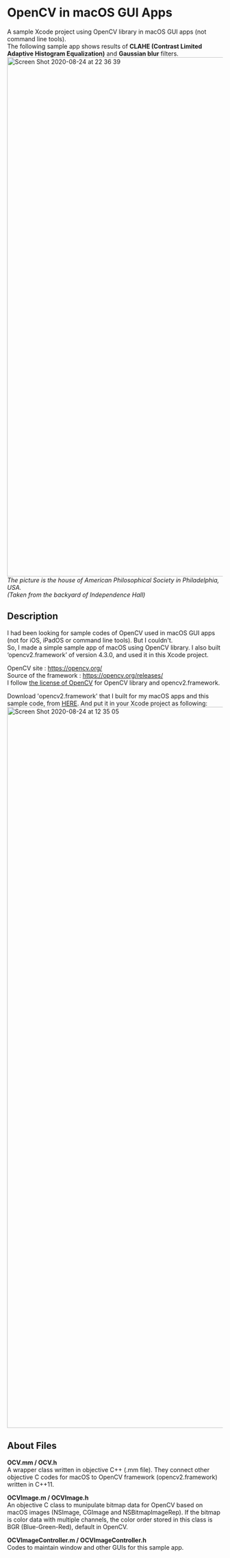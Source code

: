 # OpenCV in macOS GUI Apps
A sample Xcode project using OpenCV library in macOS GUI apps (not command line tools).  
The following sample app shows results of **CLAHE (Contrast Limited Adaptive Histogram Equalization)** and **Gaussian blur** filters.  
<img width="1210" alt="Screen Shot 2020-08-24 at 22 36 39" src="https://user-images.githubusercontent.com/52600509/91050925-56725500-e65a-11ea-9770-5a3e405bf23e.png">  
*The picture is the house of American Philosophical Society in Philadelphia, USA.  
(Taken from the backyard of Independence Hall)*  
  
  
## Description
I had been looking for sample codes of OpenCV used in macOS GUI apps (not for iOS, iPadOS or command line tools). But I couldn't.  
So, I made a simple sample app of macOS using OpenCV library. I also built ‘opencv2.framework’ of version 4.3.0, and used it in this Xcode project.  
  
OpenCV site : <https://opencv.org/>  
Source of the framework : <https://opencv.org/releases/>  
I follow [the license of OpenCV](https://github.com/tkshirakawa/OpenCV_in_macOS/blob/master/LICENSE%20of%20OpenCV) for OpenCV library and opencv2.framework.  
  
Download 'opencv2.framework' that I built for my macOS apps and this sample code, from [HERE](https://1drv.ms/u/s!AjXH_7BsMKXajpd9CWN2SouiYQzz5w?e=KTcRLl). And put it in your Xcode project as following:
<img width="1680" alt="Screen Shot 2020-08-24 at 12 35 05" src="https://user-images.githubusercontent.com/52600509/91002071-8db81600-e608-11ea-9e89-b4713a58d33c.png">
  
  
## About Files
**OCV.mm / OCV.h**  
A wrapper class written in objective C++ (.mm file). They connect other objective C codes for macOS to OpenCV framework (opencv2.framework) written in C++11.  
  
**OCVImage.m / OCVImage.h**  
An objective C class to munipulate bitmap data for OpenCV based on macOS images (NSImage, CGImage and NSBitmapImageRep). If the bitmap is color data with multiple channels, the color order stored in this class is BGR (Blue-Green-Red), default in OpenCV.  
  
**OCVImageController.m / OCVImageController.h**  
Codes to maintain window and other GUIs for this sample app.  
  
